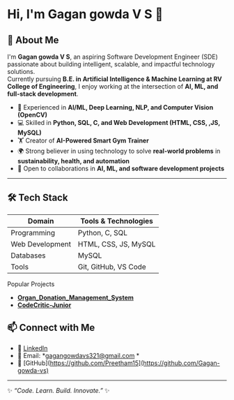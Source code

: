 # Hi, I'm Gagan gowda V S 👋  


## 📌 About Me  

I'm **Gagan gowda V S**, an aspiring Software Development Engineer (SDE) passionate about building intelligent, scalable, and impactful technology solutions.  
Currently pursuing **B.E. in Artificial Intelligence & Machine Learning at RV College of Engineering**, I enjoy working at the intersection of **AI, ML, and full-stack development**.  

- 🔬 Experienced in **AI/ML, Deep Learning, NLP, and Computer Vision (OpenCV)**  
- 💻 Skilled in **Python, SQL, C, and Web Development (HTML, CSS, ,JS, MySQL)**  
- 🏋️ Creator of **AI-Powered Smart Gym Trainer**  
- 🌍 Strong believer in using technology to solve **real-world problems** in **sustainability, health, and automation**  
- 🤝 Open to collaborations in **AI, ML, and software development projects**  

---

## 🛠️ Tech Stack  

| Domain         | Tools & Technologies |
|----------------|----------------------|
| Programming    | Python, C, SQL |
| Web Development| HTML, CSS, JS, MySQL|
| Databases      | MySQL |
| Tools          | Git, GitHub, VS Code |


 Popular Projects  

-  **[Organ_Donation_Management_System](https://github.com/Gagan-gowda-vs/Organ_Donation_Management_System)**  
-  **[CodeCritic-Junior](https://github.com/Gagan-gowda-vs/CodeCritic-Junior-)**



## 📫 Connect with Me  

- 💼 [LinkedIn](www.linkedin.com/in/gagan-gowda-v-s-a64980363)  
- 📧 Email: *gagangowdavs321@gmail.com *  
- 🐙 [GitHub](https://github.com/Preetham15](https://github.com/Gagan-gowda-vs)

---
✨ *“Code. Learn. Build. Innovate.”* ✨
